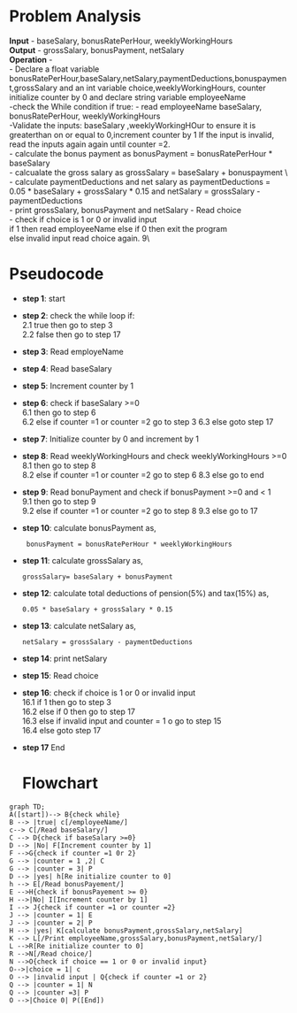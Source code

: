 # Problem Analysis
**Input** - baseSalary, bonusRatePerHour, weeklyWorkingHours\
**Output** - grossSalary, bonusPayment, netSalary\
**Operation** - \
          - Declare a float variable bonusRatePerHour,baseSalary,netSalary,paymentDeductions,bonuspayment,grossSalary and an int variable choice,weeklyWorkingHours, counter initialize counter by 0 and declare string variable employeeName\
          -check the While condition if true:
          - read employeeName baseSalary, bonusRatePerHour, weeklyWorkingHours\
          -Validate the inputs: baseSalary ,weeklyWorkingHOur to ensure it is greaterthan on or equal to 0,increment counter by 1
          If the input is invalid, read the inputs again again until counter =2.  
          - calculate the bonus payment as  bonusPayment = bonusRatePerHour * baseSalary\
          - calcualate the gross salary as grossSalary = baseSalary + bonuspayment \ 
          - calculate paymentDeductions and  net salary as paymentDeductions = 0.05 * baseSalary + grossSalary * 0.15 and netSalary = grossSalary - paymentDeductions\
          - print grossSalary, bonusPayment and netSalary
          - Read choice\
          - check if choice is 1 or 0 or invalid input\
            if 1 then read employeeName
            else if  0 then exit the program\
            else invalid input read choice again. 9\

# Pseudocode
- **step 1**: start
- **step 2**: check the while loop if:\
   2.1 true then go to step 3\
   2.2 false then go to step 17
- **step 3**: Read employeName
- **step 4**: Read baseSalary
- **step 5**: Increment counter by 1
- **step 6**: check if baseSalary >=0\
           6.1 then go to step 6\
           6.2 else if counter =1 or counter =2 go to step 3
           6.3 else goto step 17
- **step 7**: Initialize counter by 0 and increment by 1
- **step 8**: Read weeklyWorkingHours and  check weeklyWorkingHours >=0\
           8.1 then go to step 8\
           8.2 else if counter =1 or counter =2 go to step 6
           8.3 else go to end
- **step 9**: Read bonuPayment and check if bonusPayment >=0 and < 1\
           9.1 then go to step 9\
           9.2 else if counter =1 or counter =2 go to step 8
           9.3 else go to 17
- **step 10**: calculate bonusPayment as,
  ```
   bonusPayment = bonusRatePerHour * weeklyWorkingHours
  ```
- **step 11**: calculate grossSalary as,
  ```
  grossSalary= baseSalary + bonusPayment
  ````
  
- **step 12**: calculate total deductions of pension(5%) and tax(15%)  as,
  ```
  0.05 * baseSalary + grossSalary * 0.15
  ```
- **step 13**: calculate netSalary as,
  ```
  netSalary = grossSalary - paymentDeductions
  ```
- **step 14**: print netSalary
- **step 15**: Read choice
- **step 16**: check if choice is 1 or 0 or invalid input\
            16.1 if 1 then go to step 3\
            16.2 else if  0 then go to step 17\
            16.3 else if  invalid input and counter = 1 o go to step 15\
            16.4 else goto step 17
- **step 17** End
  # Flowchart
```mermaid
graph TD;
A([start])--> B{check while}
B --> |true| c[/employeeName/] 
c--> C[/Read baseSalary/]
C --> D{check if baseSalary >=0}
D --> |No| F[Increment counter by 1]
F -->G{check if counter =1 0r 2}
G --> |counter = 1 ,2| C
G --> |counter = 3| P
D --> |yes| h[Re initialize counter to 0]
h --> E[/Read bonusPayement/]
E -->H{check if bonusPayement >= 0}
H -->|No| I[Increment counter by 1]
I --> J{check if counter =1 or counter =2}
J --> |counter = 1| E
J --> |counter = 2| P
H --> |yes| K[calculate bonusPayment,grossSalary,netSalary]
K --> L[/Print employeeName,grossSalary,bonusPayment,netSalary/]
L -->R[Re initialize counter to 0]
R -->N[/Read choice/]
N -->O{check if choice == 1 or 0 or invalid input}
O-->|choice = 1| c
O --> |invalid input | Q{check if counter =1 or 2}
Q --> |counter = 1| N
Q --> |counter =3| P
O -->|Choice 0| P([End])









  




 


